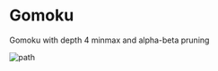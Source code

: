 # Gomoku
Gomoku with depth 4 minmax and alpha-beta pruning

![path](https://raw.githubusercontent.com/pauliucedy/gomokai/main/ui_data/Gomokai.png)
